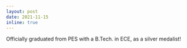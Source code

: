 ```yaml
---
layout: post
date: 2021-11-15
inline: true
---
```


Officially graduated from PES with a B.Tech. in ECE, as a silver medalist!
